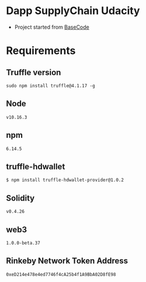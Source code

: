 # Dapp SupplyChain Udacity

- Project started from [BaseCode](https://github.com/udacity/nd1309-Project-6b-Example-Template)

# Requirements
## Truffle version
```
sudo npm install truffle@4.1.17 -g
```

## Node
```
v10.16.3
```

## npm
```
6.14.5
```

## truffle-hdwallet
```
$ npm install truffle-hdwallet-provider@1.0.2
```

## Solidity
```
v0.4.26
```

## web3
```
1.0.0-beta.37
```

## Rinkeby Network Token Address
`0xeD214e478e4ed7746f4cA25b4f1A9BbA02D8fE98`